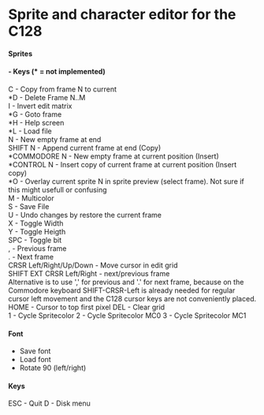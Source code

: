 # Sprite and character editor for the C128

#### Sprites

#### - Keys (* = not implemented)
C - Copy from frame N to current<br>
*D - Delete Frame N..M<br>
I - Invert edit matrix<br>
*G - Goto frame<br>
*H - Help screen<br>
*L - Load file<br>
N - New empty frame at end<br>
SHIFT N - Append current frame at end (Copy)<br>
*COMMODORE N - New empty frame at current position (Insert)<br>
*CONTROL N - Insert copy of current frame at current position (Insert copy)<br>
*O - Overlay current sprite N in sprite preview (select frame). Not sure if this might usefull or confusing<br>
M - Multicolor<br>
S - Save File<br>
U - Undo changes by restore the current frame<br>
X - Toggle Width<br>
Y - Toggle Heigth<br>
SPC - Toggle bit<br>
, - Previous frame<br>
. - Next frame<br>
CRSR Left/Right/Up/Down - Move cursor in edit grid<br>
SHIFT EXT CRSR Left/Right - next/previous frame<br>
		Alternative is to use ',' for previous and '.' for next frame, because on the Commodore keyboard SHIFT-CRSR-Left
		is already needed for regular cursor left movement and the C128 cursor keys are not conveniently placed.<br>
HOME - Cursor to top first pixel
DEL - Clear grid<br>
1 - Cycle Spritecolor
2 - Cycle Spritecolor MC0
3 - Cycle Spritecolor MC1

#### Font
* Save font
* Load font
* Rotate 90 (left/right)

#### Keys

ESC - Quit
D - Disk menu
